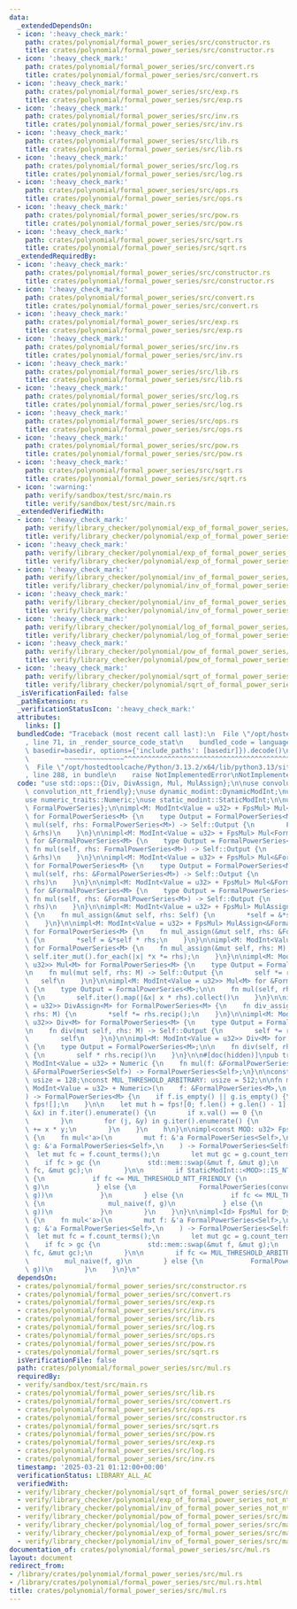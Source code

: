 ```yaml
---
data:
  _extendedDependsOn:
  - icon: ':heavy_check_mark:'
    path: crates/polynomial/formal_power_series/src/constructor.rs
    title: crates/polynomial/formal_power_series/src/constructor.rs
  - icon: ':heavy_check_mark:'
    path: crates/polynomial/formal_power_series/src/convert.rs
    title: crates/polynomial/formal_power_series/src/convert.rs
  - icon: ':heavy_check_mark:'
    path: crates/polynomial/formal_power_series/src/exp.rs
    title: crates/polynomial/formal_power_series/src/exp.rs
  - icon: ':heavy_check_mark:'
    path: crates/polynomial/formal_power_series/src/inv.rs
    title: crates/polynomial/formal_power_series/src/inv.rs
  - icon: ':heavy_check_mark:'
    path: crates/polynomial/formal_power_series/src/lib.rs
    title: crates/polynomial/formal_power_series/src/lib.rs
  - icon: ':heavy_check_mark:'
    path: crates/polynomial/formal_power_series/src/log.rs
    title: crates/polynomial/formal_power_series/src/log.rs
  - icon: ':heavy_check_mark:'
    path: crates/polynomial/formal_power_series/src/ops.rs
    title: crates/polynomial/formal_power_series/src/ops.rs
  - icon: ':heavy_check_mark:'
    path: crates/polynomial/formal_power_series/src/pow.rs
    title: crates/polynomial/formal_power_series/src/pow.rs
  - icon: ':heavy_check_mark:'
    path: crates/polynomial/formal_power_series/src/sqrt.rs
    title: crates/polynomial/formal_power_series/src/sqrt.rs
  _extendedRequiredBy:
  - icon: ':heavy_check_mark:'
    path: crates/polynomial/formal_power_series/src/constructor.rs
    title: crates/polynomial/formal_power_series/src/constructor.rs
  - icon: ':heavy_check_mark:'
    path: crates/polynomial/formal_power_series/src/convert.rs
    title: crates/polynomial/formal_power_series/src/convert.rs
  - icon: ':heavy_check_mark:'
    path: crates/polynomial/formal_power_series/src/exp.rs
    title: crates/polynomial/formal_power_series/src/exp.rs
  - icon: ':heavy_check_mark:'
    path: crates/polynomial/formal_power_series/src/inv.rs
    title: crates/polynomial/formal_power_series/src/inv.rs
  - icon: ':heavy_check_mark:'
    path: crates/polynomial/formal_power_series/src/lib.rs
    title: crates/polynomial/formal_power_series/src/lib.rs
  - icon: ':heavy_check_mark:'
    path: crates/polynomial/formal_power_series/src/log.rs
    title: crates/polynomial/formal_power_series/src/log.rs
  - icon: ':heavy_check_mark:'
    path: crates/polynomial/formal_power_series/src/ops.rs
    title: crates/polynomial/formal_power_series/src/ops.rs
  - icon: ':heavy_check_mark:'
    path: crates/polynomial/formal_power_series/src/pow.rs
    title: crates/polynomial/formal_power_series/src/pow.rs
  - icon: ':heavy_check_mark:'
    path: crates/polynomial/formal_power_series/src/sqrt.rs
    title: crates/polynomial/formal_power_series/src/sqrt.rs
  - icon: ':warning:'
    path: verify/sandbox/test/src/main.rs
    title: verify/sandbox/test/src/main.rs
  _extendedVerifiedWith:
  - icon: ':heavy_check_mark:'
    path: verify/library_checker/polynomial/exp_of_formal_power_series/src/main.rs
    title: verify/library_checker/polynomial/exp_of_formal_power_series/src/main.rs
  - icon: ':heavy_check_mark:'
    path: verify/library_checker/polynomial/exp_of_formal_power_series_not_ntt_friendly/src/main.rs
    title: verify/library_checker/polynomial/exp_of_formal_power_series_not_ntt_friendly/src/main.rs
  - icon: ':heavy_check_mark:'
    path: verify/library_checker/polynomial/inv_of_formal_power_series/src/main.rs
    title: verify/library_checker/polynomial/inv_of_formal_power_series/src/main.rs
  - icon: ':heavy_check_mark:'
    path: verify/library_checker/polynomial/inv_of_formal_power_series_not_ntt_friendly/src/main.rs
    title: verify/library_checker/polynomial/inv_of_formal_power_series_not_ntt_friendly/src/main.rs
  - icon: ':heavy_check_mark:'
    path: verify/library_checker/polynomial/log_of_formal_power_series/src/main.rs
    title: verify/library_checker/polynomial/log_of_formal_power_series/src/main.rs
  - icon: ':heavy_check_mark:'
    path: verify/library_checker/polynomial/pow_of_formal_power_series/src/main.rs
    title: verify/library_checker/polynomial/pow_of_formal_power_series/src/main.rs
  - icon: ':heavy_check_mark:'
    path: verify/library_checker/polynomial/sqrt_of_formal_power_series/src/main.rs
    title: verify/library_checker/polynomial/sqrt_of_formal_power_series/src/main.rs
  _isVerificationFailed: false
  _pathExtension: rs
  _verificationStatusIcon: ':heavy_check_mark:'
  attributes:
    links: []
  bundledCode: "Traceback (most recent call last):\n  File \"/opt/hostedtoolcache/Python/3.13.2/x64/lib/python3.13/site-packages/onlinejudge_verify/documentation/build.py\"\
    , line 71, in _render_source_code_stat\n    bundled_code = language.bundle(stat.path,\
    \ basedir=basedir, options={'include_paths': [basedir]}).decode()\n          \
    \         ~~~~~~~~~~~~~~~^^^^^^^^^^^^^^^^^^^^^^^^^^^^^^^^^^^^^^^^^^^^^^^^^^^^^^^^^^^^^^^^^^\n\
    \  File \"/opt/hostedtoolcache/Python/3.13.2/x64/lib/python3.13/site-packages/onlinejudge_verify/languages/rust.py\"\
    , line 288, in bundle\n    raise NotImplementedError\nNotImplementedError\n"
  code: "use std::ops::{Div, DivAssign, Mul, MulAssign};\n\nuse convolution::{convolution_arbitrary_mod,\
    \ convolution_ntt_friendly};\nuse dynamic_modint::DynamicModInt;\nuse modint::ModInt;\n\
    use numeric_traits::Numeric;\nuse static_modint::StaticModInt;\n\nuse crate::{fps,\
    \ FormalPowerSeries};\n\nimpl<M: ModInt<Value = u32> + FpsMul> Mul<FormalPowerSeries<M>>\
    \ for FormalPowerSeries<M> {\n    type Output = FormalPowerSeries<M>;\n\n    fn\
    \ mul(self, rhs: FormalPowerSeries<M>) -> Self::Output {\n        FpsMul::mul(&self,\
    \ &rhs)\n    }\n}\n\nimpl<M: ModInt<Value = u32> + FpsMul> Mul<FormalPowerSeries<M>>\
    \ for &FormalPowerSeries<M> {\n    type Output = FormalPowerSeries<M>;\n\n   \
    \ fn mul(self, rhs: FormalPowerSeries<M>) -> Self::Output {\n        FpsMul::mul(self,\
    \ &rhs)\n    }\n}\n\nimpl<M: ModInt<Value = u32> + FpsMul> Mul<&FormalPowerSeries<M>>\
    \ for FormalPowerSeries<M> {\n    type Output = FormalPowerSeries<M>;\n\n    fn\
    \ mul(self, rhs: &FormalPowerSeries<M>) -> Self::Output {\n        FpsMul::mul(&self,\
    \ rhs)\n    }\n}\n\nimpl<M: ModInt<Value = u32> + FpsMul> Mul<&FormalPowerSeries<M>>\
    \ for &FormalPowerSeries<M> {\n    type Output = FormalPowerSeries<M>;\n\n   \
    \ fn mul(self, rhs: &FormalPowerSeries<M>) -> Self::Output {\n        FpsMul::mul(self,\
    \ rhs)\n    }\n}\n\nimpl<M: ModInt<Value = u32> + FpsMul> MulAssign for FormalPowerSeries<M>\
    \ {\n    fn mul_assign(&mut self, rhs: Self) {\n        *self = &*self * &rhs;\n\
    \    }\n}\n\nimpl<M: ModInt<Value = u32> + FpsMul> MulAssign<&FormalPowerSeries<M>>\
    \ for FormalPowerSeries<M> {\n    fn mul_assign(&mut self, rhs: &FormalPowerSeries<M>)\
    \ {\n        *self = &*self * rhs;\n    }\n}\n\nimpl<M: ModInt<Value = u32>> MulAssign<M>\
    \ for FormalPowerSeries<M> {\n    fn mul_assign(&mut self, rhs: M) {\n       \
    \ self.iter_mut().for_each(|x| *x *= rhs);\n    }\n}\n\nimpl<M: ModInt<Value =\
    \ u32>> Mul<M> for FormalPowerSeries<M> {\n    type Output = FormalPowerSeries<M>;\n\
    \n    fn mul(mut self, rhs: M) -> Self::Output {\n        self *= rhs;\n     \
    \   self\n    }\n}\n\nimpl<M: ModInt<Value = u32>> Mul<M> for &FormalPowerSeries<M>\
    \ {\n    type Output = FormalPowerSeries<M>;\n\n    fn mul(self, rhs: M) -> Self::Output\
    \ {\n        self.iter().map(|&x| x * rhs).collect()\n    }\n}\n\nimpl<M: ModInt<Value\
    \ = u32>> DivAssign<M> for FormalPowerSeries<M> {\n    fn div_assign(&mut self,\
    \ rhs: M) {\n        *self *= rhs.recip();\n    }\n}\n\nimpl<M: ModInt<Value =\
    \ u32>> Div<M> for FormalPowerSeries<M> {\n    type Output = FormalPowerSeries<M>;\n\
    \n    fn div(mut self, rhs: M) -> Self::Output {\n        self *= rhs.recip();\n\
    \        self\n    }\n}\n\nimpl<M: ModInt<Value = u32>> Div<M> for &FormalPowerSeries<M>\
    \ {\n    type Output = FormalPowerSeries<M>;\n\n    fn div(self, rhs: M) -> Self::Output\
    \ {\n        self * rhs.recip()\n    }\n}\n\n#[doc(hidden)]\npub trait FpsMul:\
    \ ModInt<Value = u32> + Numeric {\n    fn mul(f: &FormalPowerSeries<Self>, g:\
    \ &FormalPowerSeries<Self>) -> FormalPowerSeries<Self>;\n}\n\nconst MUL_THRESHOLD_NTT_FRIENDLY:\
    \ usize = 128;\nconst MUL_THRESHOLD_ARBITRARY: usize = 512;\n\nfn mul_naive<M:\
    \ ModInt<Value = u32> + Numeric>(\n    f: &FormalPowerSeries<M>,\n    g: &FormalPowerSeries<M>,\n\
    ) -> FormalPowerSeries<M> {\n    if f.is_empty() || g.is_empty() {\n        return\
    \ fps![];\n    }\n\n    let mut h = fps![0; f.len() + g.len() - 1];\n    for (i,\
    \ &x) in f.iter().enumerate() {\n        if x.val() == 0 {\n            continue;\n\
    \        }\n        for (j, &y) in g.iter().enumerate() {\n            h[i + j]\
    \ += x * y;\n        }\n    }\n    h\n}\n\nimpl<const MOD: u32> FpsMul for StaticModInt<MOD>\
    \ {\n    fn mul<'a>(\n        mut f: &'a FormalPowerSeries<Self>,\n        mut\
    \ g: &'a FormalPowerSeries<Self>,\n    ) -> FormalPowerSeries<Self> {\n      \
    \  let mut fc = f.count_terms();\n        let mut gc = g.count_terms();\n    \
    \    if fc > gc {\n            std::mem::swap(&mut f, &mut g);\n            std::mem::swap(&mut\
    \ fc, &mut gc);\n        }\n\n        if StaticModInt::<MOD>::IS_NTT_FRIENDLY\
    \ {\n            if fc <= MUL_THRESHOLD_NTT_FRIENDLY {\n                mul_naive(f,\
    \ g)\n            } else {\n                FormalPowerSeries(convolution_ntt_friendly(f,\
    \ g))\n            }\n        } else {\n            if fc <= MUL_THRESHOLD_ARBITRARY\
    \ {\n                mul_naive(f, g)\n            } else {\n                FormalPowerSeries(convolution_arbitrary_mod(f,\
    \ g))\n            }\n        }\n    }\n}\n\nimpl<Id> FpsMul for DynamicModInt<Id>\
    \ {\n    fn mul<'a>(\n        mut f: &'a FormalPowerSeries<Self>,\n        mut\
    \ g: &'a FormalPowerSeries<Self>,\n    ) -> FormalPowerSeries<Self> {\n      \
    \  let mut fc = f.count_terms();\n        let mut gc = g.count_terms();\n    \
    \    if fc > gc {\n            std::mem::swap(&mut f, &mut g);\n            std::mem::swap(&mut\
    \ fc, &mut gc);\n        }\n\n        if fc <= MUL_THRESHOLD_ARBITRARY {\n   \
    \         mul_naive(f, g)\n        } else {\n            FormalPowerSeries(convolution_arbitrary_mod(f,\
    \ g))\n        }\n    }\n}\n"
  dependsOn:
  - crates/polynomial/formal_power_series/src/constructor.rs
  - crates/polynomial/formal_power_series/src/convert.rs
  - crates/polynomial/formal_power_series/src/exp.rs
  - crates/polynomial/formal_power_series/src/inv.rs
  - crates/polynomial/formal_power_series/src/lib.rs
  - crates/polynomial/formal_power_series/src/log.rs
  - crates/polynomial/formal_power_series/src/ops.rs
  - crates/polynomial/formal_power_series/src/pow.rs
  - crates/polynomial/formal_power_series/src/sqrt.rs
  isVerificationFile: false
  path: crates/polynomial/formal_power_series/src/mul.rs
  requiredBy:
  - verify/sandbox/test/src/main.rs
  - crates/polynomial/formal_power_series/src/lib.rs
  - crates/polynomial/formal_power_series/src/convert.rs
  - crates/polynomial/formal_power_series/src/ops.rs
  - crates/polynomial/formal_power_series/src/constructor.rs
  - crates/polynomial/formal_power_series/src/sqrt.rs
  - crates/polynomial/formal_power_series/src/pow.rs
  - crates/polynomial/formal_power_series/src/exp.rs
  - crates/polynomial/formal_power_series/src/log.rs
  - crates/polynomial/formal_power_series/src/inv.rs
  timestamp: '2025-03-21 01:12:00+00:00'
  verificationStatus: LIBRARY_ALL_AC
  verifiedWith:
  - verify/library_checker/polynomial/sqrt_of_formal_power_series/src/main.rs
  - verify/library_checker/polynomial/exp_of_formal_power_series_not_ntt_friendly/src/main.rs
  - verify/library_checker/polynomial/inv_of_formal_power_series_not_ntt_friendly/src/main.rs
  - verify/library_checker/polynomial/pow_of_formal_power_series/src/main.rs
  - verify/library_checker/polynomial/log_of_formal_power_series/src/main.rs
  - verify/library_checker/polynomial/exp_of_formal_power_series/src/main.rs
  - verify/library_checker/polynomial/inv_of_formal_power_series/src/main.rs
documentation_of: crates/polynomial/formal_power_series/src/mul.rs
layout: document
redirect_from:
- /library/crates/polynomial/formal_power_series/src/mul.rs
- /library/crates/polynomial/formal_power_series/src/mul.rs.html
title: crates/polynomial/formal_power_series/src/mul.rs
---
```

